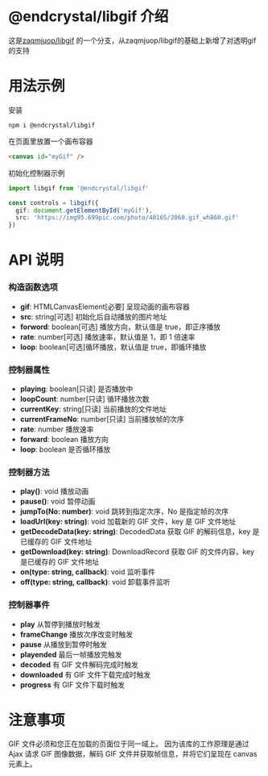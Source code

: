 # @endcrystal/libgif 介绍

这是[zaqmjuop/libgif](https://github.com/zaqmjuop/libgif) 的一个分支，从zaqmjuop/libgif的基础上新增了对透明gif的支持

# 用法示例

安装

```
npm i @endcrystal/libgif
```

在页面里放置一个画布容器

```html
<canvas id="myGif" />
```

初始化控制器示例

```typescript
import libgif from '@endcrystal/libgif'

const controls = libgif({
  gif: document.getElementById('myGif'),
  src: 'https://img95.699pic.com/photo/40165/2060.gif_wh860.gif'
})
```

# API 说明

### 构造函数选项

- **gif**: HTMLCanvasElement[必要] 呈现动画的画布容器
- **src**: string[可选] 初始化后自动播放的图片地址
- **forword**: boolean[可选] 播放方向，默认值是 true，即正序播放
- **rate**: number[可选] 播放速率，默认值是 1，即 1 倍速率
- **loop**: boolean[可选]循环播放，默认值是 true，即循环播放

### 控制器属性

- **playing**: boolean[只读] 是否播放中
- **loopCount**: number[只读] 循环播放次数
- **currentKey**: string[只读] 当前播放的文件地址
- **currentFrameNo**: number[只读] 当前播放帧的次序
- **rate**: number 播放速率
- **forward**: boolean 播放方向
- **loop**: boolean 是否循环播放

### 控制器方法

- **play()**: void 播放动画
- **pause()**: void 暂停动画
- **jumpTo(No: number)**: void 跳转到指定次序，No 是指定帧的次序
- **loadUrl(key: string)**: void 加载新的 GIF 文件，key 是 GIF 文件地址
- **getDecodeData(key: string)**: DecodedData 获取 GIF 的解码信息，key 是已缓存的 GIF 文件地址
- **getDownload(key: string)**: DownloadRecord 获取 GIF 的文件内容，key 是已缓存的 GIF 文件地址
- **on(type: string, callback)**: void 监听事件
- **off(type: string, callback)**: void 卸载事件监听

### 控制器事件

- **play** 从暂停到播放时触发
- **frameChange** 播放次序改变时触发
- **pause** 从播放到暂停时触发
- **playended** 最后一帧播放完触发
- **decoded** 有 GIF 文件解码完成时触发
- **downloaded** 有 GIF 文件下载完成时触发
- **progress** 有 GIF 文件下载时触发

# 注意事项

GIF 文件必须和您正在加载的页面位于同一域上。
因为该库的工作原理是通过 Ajax 请求 GIF 图像数据，解码 GIF 文件并获取帧信息，并将它们呈现在 canvas 元素上。
